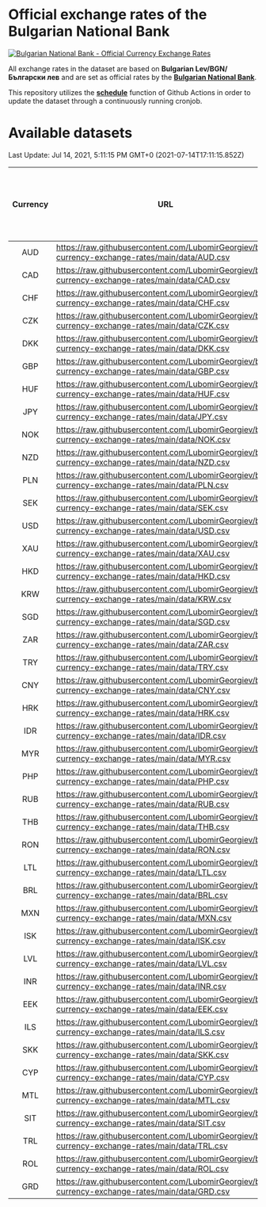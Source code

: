 # Official exchange rates of the Bulgarian National Bank

[![Bulgarian National Bank - Official Currency Exchange Rates](https://github.com/LubomirGeorgiev/bnb-currency-exchange-rates/actions/workflows/update-rates.yml/badge.svg?branch=main)](https://github.com/LubomirGeorgiev/bnb-currency-exchange-rates/actions/workflows/update-rates.yml)

All exchange rates in the dataset are based on **Bulgarian Lev/BGN/Български лев** and are set as official rates by the [**Bulgarian National Bank**](https://www.bnb.bg/Statistics/StExternalSector/StExchangeRates/StERForeignCurrencies/index.htm?toLang=_EN).

This repository utilizes the [**schedule**](https://docs.github.com/en/actions/reference/events-that-trigger-workflows) function of Github Actions in order to update the dataset through a continuously running cronjob.

# Available datasets

<!-- START LINKS (DO NOT EVER FU*ING DELETE THIS COMMENT FOR THE LOVE OF YOUR LIFE!!! IF YOU ARE CURIOS HOW IT WORKS, YOU CAN HAVE A LOOK AT ./src/updateReadme.ts) -->

Last Update: Jul 14, 2021, 5:11:15 PM GMT+0 (2021-07-14T17:11:15.852Z)

| Currency | URL                                                                                             | Number of records | Number of missing days that were filled in |
| :------: | ----------------------------------------------------------------------------------------------- | :---------------: | :----------------------------------------: |
|   AUD    | https://raw.githubusercontent.com/LubomirGeorgiev/bnb-currency-exchange-rates/main/data/AUD.csv |       7826        |                    2412                    |
|   CAD    | https://raw.githubusercontent.com/LubomirGeorgiev/bnb-currency-exchange-rates/main/data/CAD.csv |       7826        |                    2412                    |
|   CHF    | https://raw.githubusercontent.com/LubomirGeorgiev/bnb-currency-exchange-rates/main/data/CHF.csv |       7826        |                    2412                    |
|   CZK    | https://raw.githubusercontent.com/LubomirGeorgiev/bnb-currency-exchange-rates/main/data/CZK.csv |       7826        |                    2412                    |
|   DKK    | https://raw.githubusercontent.com/LubomirGeorgiev/bnb-currency-exchange-rates/main/data/DKK.csv |       7826        |                    2412                    |
|   GBP    | https://raw.githubusercontent.com/LubomirGeorgiev/bnb-currency-exchange-rates/main/data/GBP.csv |       7826        |                    2412                    |
|   HUF    | https://raw.githubusercontent.com/LubomirGeorgiev/bnb-currency-exchange-rates/main/data/HUF.csv |       7826        |                    2412                    |
|   JPY    | https://raw.githubusercontent.com/LubomirGeorgiev/bnb-currency-exchange-rates/main/data/JPY.csv |       7826        |                    2412                    |
|   NOK    | https://raw.githubusercontent.com/LubomirGeorgiev/bnb-currency-exchange-rates/main/data/NOK.csv |       7826        |                    2412                    |
|   NZD    | https://raw.githubusercontent.com/LubomirGeorgiev/bnb-currency-exchange-rates/main/data/NZD.csv |       7826        |                    2412                    |
|   PLN    | https://raw.githubusercontent.com/LubomirGeorgiev/bnb-currency-exchange-rates/main/data/PLN.csv |       7826        |                    2412                    |
|   SEK    | https://raw.githubusercontent.com/LubomirGeorgiev/bnb-currency-exchange-rates/main/data/SEK.csv |       7826        |                    2412                    |
|   USD    | https://raw.githubusercontent.com/LubomirGeorgiev/bnb-currency-exchange-rates/main/data/USD.csv |       7826        |                    2412                    |
|   XAU    | https://raw.githubusercontent.com/LubomirGeorgiev/bnb-currency-exchange-rates/main/data/XAU.csv |       7826        |                    2414                    |
|   HKD    | https://raw.githubusercontent.com/LubomirGeorgiev/bnb-currency-exchange-rates/main/data/HKD.csv |       7524        |                    2321                    |
|   KRW    | https://raw.githubusercontent.com/LubomirGeorgiev/bnb-currency-exchange-rates/main/data/KRW.csv |       7524        |                    2321                    |
|   SGD    | https://raw.githubusercontent.com/LubomirGeorgiev/bnb-currency-exchange-rates/main/data/SGD.csv |       7524        |                    2321                    |
|   ZAR    | https://raw.githubusercontent.com/LubomirGeorgiev/bnb-currency-exchange-rates/main/data/ZAR.csv |       7524        |                    2321                    |
|   TRY    | https://raw.githubusercontent.com/LubomirGeorgiev/bnb-currency-exchange-rates/main/data/TRY.csv |       6006        |                    1851                    |
|   CNY    | https://raw.githubusercontent.com/LubomirGeorgiev/bnb-currency-exchange-rates/main/data/CNY.csv |       5886        |                    1815                    |
|   HRK    | https://raw.githubusercontent.com/LubomirGeorgiev/bnb-currency-exchange-rates/main/data/HRK.csv |       5886        |                    1815                    |
|   IDR    | https://raw.githubusercontent.com/LubomirGeorgiev/bnb-currency-exchange-rates/main/data/IDR.csv |       5886        |                    1815                    |
|   MYR    | https://raw.githubusercontent.com/LubomirGeorgiev/bnb-currency-exchange-rates/main/data/MYR.csv |       5886        |                    1815                    |
|   PHP    | https://raw.githubusercontent.com/LubomirGeorgiev/bnb-currency-exchange-rates/main/data/PHP.csv |       5886        |                    1815                    |
|   RUB    | https://raw.githubusercontent.com/LubomirGeorgiev/bnb-currency-exchange-rates/main/data/RUB.csv |       5886        |                    1815                    |
|   THB    | https://raw.githubusercontent.com/LubomirGeorgiev/bnb-currency-exchange-rates/main/data/THB.csv |       5886        |                    1815                    |
|   RON    | https://raw.githubusercontent.com/LubomirGeorgiev/bnb-currency-exchange-rates/main/data/RON.csv |       5827        |                    1797                    |
|   LTL    | https://raw.githubusercontent.com/LubomirGeorgiev/bnb-currency-exchange-rates/main/data/LTL.csv |       5146        |                    1575                    |
|   BRL    | https://raw.githubusercontent.com/LubomirGeorgiev/bnb-currency-exchange-rates/main/data/BRL.csv |       4916        |                    1518                    |
|   MXN    | https://raw.githubusercontent.com/LubomirGeorgiev/bnb-currency-exchange-rates/main/data/MXN.csv |       4916        |                    1518                    |
|   ISK    | https://raw.githubusercontent.com/LubomirGeorgiev/bnb-currency-exchange-rates/main/data/ISK.csv |       4833        |                    1497                    |
|   LVL    | https://raw.githubusercontent.com/LubomirGeorgiev/bnb-currency-exchange-rates/main/data/LVL.csv |       4785        |                    1465                    |
|   INR    | https://raw.githubusercontent.com/LubomirGeorgiev/bnb-currency-exchange-rates/main/data/INR.csv |       4547        |                    1402                    |
|   EEK    | https://raw.githubusercontent.com/LubomirGeorgiev/bnb-currency-exchange-rates/main/data/EEK.csv |       4002        |                    1228                    |
|   ILS    | https://raw.githubusercontent.com/LubomirGeorgiev/bnb-currency-exchange-rates/main/data/ILS.csv |       3821        |                    1181                    |
|   SKK    | https://raw.githubusercontent.com/LubomirGeorgiev/bnb-currency-exchange-rates/main/data/SKK.csv |       2972        |                    914                     |
|   CYP    | https://raw.githubusercontent.com/LubomirGeorgiev/bnb-currency-exchange-rates/main/data/CYP.csv |       2906        |                    890                     |
|   MTL    | https://raw.githubusercontent.com/LubomirGeorgiev/bnb-currency-exchange-rates/main/data/MTL.csv |       2604        |                    799                     |
|   SIT    | https://raw.githubusercontent.com/LubomirGeorgiev/bnb-currency-exchange-rates/main/data/SIT.csv |       2544        |                    780                     |
|   TRL    | https://raw.githubusercontent.com/LubomirGeorgiev/bnb-currency-exchange-rates/main/data/TRL.csv |       1818        |                    559                     |
|   ROL    | https://raw.githubusercontent.com/LubomirGeorgiev/bnb-currency-exchange-rates/main/data/ROL.csv |       1697        |                    524                     |
|   GRD    | https://raw.githubusercontent.com/LubomirGeorgiev/bnb-currency-exchange-rates/main/data/GRD.csv |        361        |                    109                     |

<!-- END LINKS (DO NOT EVER FU*ING DELETE THIS COMMENT FOR THE LOVE OF YOUR LIFE!!! IF YOU ARE CURIOS HOW IT WORKS, YOU CAN HAVE A LOOK AT ./src/updateReadme.ts) -->
